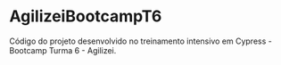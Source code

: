 # AgilizeiBootcampT6
Código do projeto desenvolvido no treinamento intensivo em Cypress -  Bootcamp Turma 6 - Agilizei.

